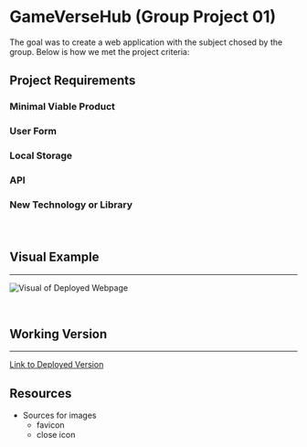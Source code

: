 # GameVerseHub (Group Project 01)

The goal was to create a web application with the subject chosed by the group. Below is how we met the project criteria:

## Project Requirements


  ### Minimal Viable Product


  ### User Form


  ### Local Storage


  ### API


  ### New Technology or Library


  ### 


<br>

## Visual Example

---

![Visual of Deployed Webpage](./assets/visual.png)

<br>

## Working Version

---

[Link to Deployed Version](https://a-down.github.io/weather-dashboard/)

## Resources

- Sources for images
  - favicon
  - close icon